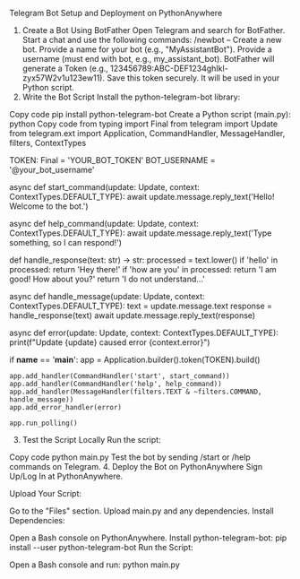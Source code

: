Telegram Bot Setup and Deployment on PythonAnywhere

1. Create a Bot Using BotFather
Open Telegram and search for BotFather.
Start a chat and use the following commands:
/newbot – Create a new bot.
Provide a name for your bot (e.g., "MyAssistantBot").
Provide a username (must end with bot, e.g., my_assistant_bot).
BotFather will generate a Token (e.g., 123456789:ABC-DEF1234ghIkl-zyx57W2v1u123ew11).
Save this token securely. It will be used in your Python script.
2. Write the Bot Script
Install the python-telegram-bot library:
 
Copy code
pip install python-telegram-bot
Create a Python script (main.py):
python
Copy code
from typing import Final
from telegram import Update
from telegram.ext import Application, CommandHandler, MessageHandler, filters, ContextTypes

TOKEN: Final = 'YOUR_BOT_TOKEN'
BOT_USERNAME = '@your_bot_username'

async def start_command(update: Update, context: ContextTypes.DEFAULT_TYPE):
    await update.message.reply_text('Hello! Welcome to the bot.')

async def help_command(update: Update, context: ContextTypes.DEFAULT_TYPE):
    await update.message.reply_text('Type something, so I can respond!')

def handle_response(text: str) -> str:
    processed = text.lower()
    if 'hello' in processed:
        return 'Hey there!'
    if 'how are you' in processed:
        return 'I am good! How about you?'
    return 'I do not understand...'

async def handle_message(update: Update, context: ContextTypes.DEFAULT_TYPE):
    text = update.message.text
    response = handle_response(text)
    await update.message.reply_text(response)

async def error(update: Update, context: ContextTypes.DEFAULT_TYPE):
    print(f"Update {update} caused error {context.error}")

if __name__ == '__main__':
    app = Application.builder().token(TOKEN).build()

    app.add_handler(CommandHandler('start', start_command))
    app.add_handler(CommandHandler('help', help_command))
    app.add_handler(MessageHandler(filters.TEXT & ~filters.COMMAND, handle_message))
    app.add_error_handler(error)

    app.run_polling()
3. Test the Script Locally
Run the script:
 
Copy code
python main.py
Test the bot by sending /start or /help commands on Telegram.
4. Deploy the Bot on PythonAnywhere
Sign Up/Log In at PythonAnywhere.

Upload Your Script:

Go to the "Files" section.
Upload main.py and any dependencies.
Install Dependencies:

Open a Bash console on PythonAnywhere.
Install python-telegram-bot:
pip install --user python-telegram-bot
Run the Script:

Open a Bash console and run:
python main.py